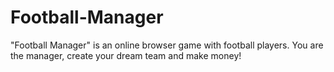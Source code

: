 # Football-Manager
"Football Manager" is an online browser game with football players. You are the manager, create your dream team and make money!
